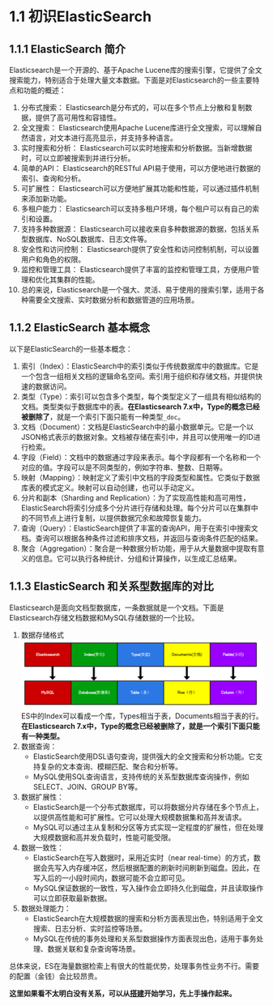 # 1.1 初识ElasticSearch

<ArticleTopAd/>

## 1.1.1 ElasticSearch 简介

Elasticsearch是一个开源的、基于Apache Lucene库的搜索引擎，它提供了全文搜索能力，特别适合于处理大量文本数据。下面是对Elasticsearch的一些主要特点和功能的概述：

1. 分布式搜索： Elasticsearch是分布式的，可以在多个节点上分散和复制数据，提供了高可用性和容错性。
2. 全文搜索： Elasticsearch使用Apache Lucene库进行全文搜索，可以理解自然语言，对文本进行高亮显示，并支持多种语言。
3. 实时搜索和分析： Elasticsearch可以实时地搜索和分析数据。当新增数据时，可以立即被搜索到并进行分析。
4. 简单的API： Elasticsearch的RESTful API易于使用，可以方便地进行数据的索引、查询和分析。
5. 可扩展性： Elasticsearch可以方便地扩展其功能和性能，可以通过插件机制来添加新功能。
6. 多租户能力： Elasticsearch可以支持多租户环境，每个租户可以有自己的索引和设置。
7. 支持多种数据源： Elasticsearch可以接收来自多种数据源的数据，包括关系型数据库、NoSQL数据库、日志文件等。
8. 安全性和访问控制： Elasticsearch提供了安全性和访问控制机制，可以设置用户和角色的权限。
9. 监控和管理工具： Elasticsearch提供了丰富的监控和管理工具，方便用户管理和优化其集群的性能。
10. 总的来说，Elasticsearch是一个强大、灵活、易于使用的搜索引擎，适用于各种需要全文搜索、实时数据分析和数据管道的应用场景。

## 1.1.2 ElasticSearch 基本概念

以下是ElasticSearch的一些基本概念：

1. 索引（Index）：ElasticSearch中的索引类似于传统数据库中的数据库。它是一个包含一组相关文档的逻辑命名空间。索引用于组织和存储文档，并提供快速的数据访问。
2. 类型（Type）：索引可以包含多个类型，每个类型定义了一组具有相似结构的文档。类型类似于数据库中的表。**在Elasticsearch 7.x中，Type的概念已经被删除了**，就是一个索引下面只能有一种类型`_doc`。
3. 文档（Document）：文档是ElasticSearch中的最小数据单元。它是一个以JSON格式表示的数据对象。文档被存储在索引中，并且可以使用唯一的ID进行检索。
4. 字段（Field）：文档中的数据通过字段来表示。每个字段都有一个名称和一个对应的值。字段可以是不同类型的，例如字符串、整数、日期等。
5. 映射（Mapping）：映射定义了索引中文档的字段类型和属性。它类似于数据库表的模式定义。映射可以自动创建，也可以手动定义。
6. 分片和副本（Sharding and Replication）：为了实现高性能和高可用性，ElasticSearch将索引分成多个分片进行存储和处理。每个分片可以在集群中的不同节点上进行复制，以提供数据冗余和故障恢复能力。
7. 查询（Query）：ElasticSearch提供了丰富的查询API，用于在索引中搜索文档。查询可以根据各种条件过滤和排序文档，并返回与查询条件匹配的结果。
8. 聚合（Aggregation）：聚合是一种数据分析功能，用于从大量数据中提取有意义的信息。它可以执行各种统计、分组和计算操作，以生成汇总结果。

## 1.1.3 ElasticSearch 和关系型数据库的对比

Elasticsearch是面向文档型数据库，一条数据就是一个文档。下面是Elasticsearch存储文档数据和MySQL存储数据的一个比较。

1. 数据存储格式
![图1-1](../imgs/1-1.png)
ES中的Index可以看成一个库，Types相当于表，Documents相当于表的行。**在Elasticsearch 7.x中，Type的概念已经被删除了，就是一个索引下面只能有一种类型。**
2. 数据查询：
   - ElasticSearch使用DSL语句查询，提供强大的全文搜索和分析功能。它支持复杂的文本查询、模糊匹配、聚合和分析等。
   - MySQL使用SQL查询语言，支持传统的关系型数据库查询操作，例如SELECT、JOIN、GROUP BY等。
3. 数据扩展性：
   - ElasticSearch是一个分布式数据库，可以将数据分片存储在多个节点上，以提供高性能和可扩展性。它可以处理大规模数据集和高并发请求。
   - MySQL可以通过主从复制和分区等方式实现一定程度的扩展性，但在处理大规模数据和高并发负载时，性能可能受限。
4. 数据一致性：
   - ElasticSearch在写入数据时，采用近实时（near real-time）的方式，数据会先写入内存缓冲区，然后根据配置的刷新时间刷新到磁盘。因此，在写入后的一小段时间内，数据可能不会立即可见。
   - MySQL保证数据的一致性，写入操作会立即持久化到磁盘，并且读取操作可以立即获取最新数据。
5. 数据处理能力：
   - ElasticSearch在大规模数据的搜索和分析方面表现出色，特别适用于全文搜索、日志分析、实时监控等场景。
   - MySQL在传统的事务处理和关系型数据操作方面表现出色，适用于事务处理、数据关联和复杂查询等场景。

总体来说，ES在海量数据检索上有很大的性能优势，处理事务性业务不行。需要的配置（金钱）会比较昂贵。

**这里如果看不太明白没有关系，可以从[搭建](/chapter1/install_elastic_search)开始学习，先上手操作起来。**

<ArticleDownAd/>